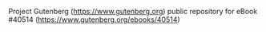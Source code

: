 Project Gutenberg (https://www.gutenberg.org) public repository for eBook #40514 (https://www.gutenberg.org/ebooks/40514)
